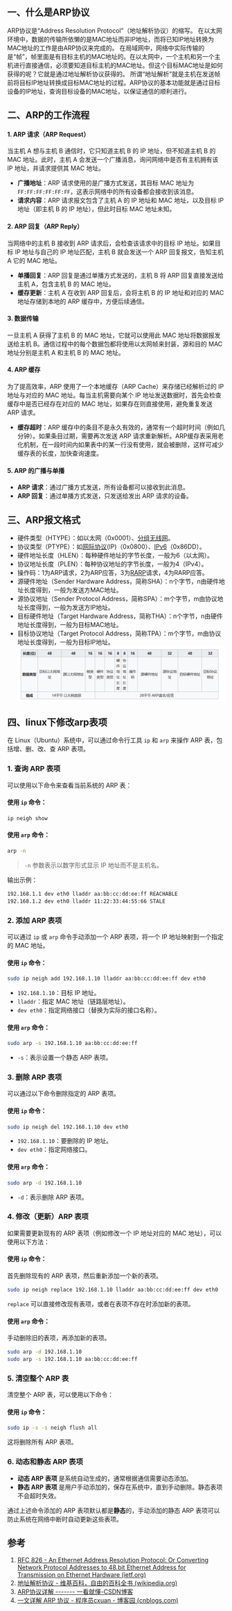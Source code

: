 ## 一、什么是ARP协议
ARP协议是“Address Resolution Protocol”（地址解析协议）的缩写。
在以太网环境中，数据的传输所依懒的是MAC地址而非IP地址，而将已知IP地址转换为MAC地址的工作是由ARP协议来完成的。
在局域网中，网络中实际传输的是“帧”，帧里面是有目标主机的MAC地址的。在以太网中，一个主机和另一个主机进行直接通信，必须要知道目标主机的MAC地址。但这个目标MAC地址是如何获得的呢？它就是通过地址解析协议获得的。
所谓“地址解析”就是主机在发送帧前将目标IP地址转换成目标MAC地址的过程。ARP协议的基本功能就是通过目标设备的IP地址，查询目标设备的MAC地址，以保证通信的顺利进行。

## 二、ARP的工作流程

#### 1. **ARP 请求（ARP Request）**
当主机 A 想与主机 B 通信时，它只知道主机 B 的 IP 地址，但不知道主机 B 的 MAC 地址。此时，主机 A 会发送一个广播消息，询问网络中是否有主机拥有该 IP 地址，并请求提供其 MAC 地址。
- **广播地址**：ARP 请求使用的是广播方式发送，其目标 MAC 地址为 `FF:FF:FF:FF:FF:FF`，这表示网络中的所有设备都会接收到该消息。
- **请求内容**：ARP 请求报文包含了主机 A 的 IP 地址和 MAC 地址，以及目标 IP 地址（即主机 B 的 IP 地址），但此时目标 MAC 地址未知。
#### 2. **ARP 回复（ARP Reply）**
当网络中的主机 B 接收到 ARP 请求后，会检查该请求中的目标 IP 地址。如果目标 IP 地址与自己的 IP 地址匹配，主机 B 就会发送一个 ARP 回复报文，告知主机 A 它的 MAC 地址。
- **单播回复**：ARP 回复是通过单播方式发送的，主机 B 将 ARP 回复直接发送给主机 A，包含主机 B 的 MAC 地址。
- **缓存更新**：主机 A 在收到 ARP 回复后，会将主机 B 的 IP 地址和对应的 MAC 地址存储到本地的 ARP 缓存中，方便后续通信。
#### 3. **数据传输**
一旦主机 A 获得了主机 B 的 MAC 地址，它就可以使用此 MAC 地址将数据报发送给主机 B。通信过程中的每个数据包都将使用以太网帧来封装，源和目的 MAC 地址分别是主机 A 和主机 B 的 MAC 地址。
#### 4. **ARP 缓存**
为了提高效率，ARP 使用了一个本地缓存（ARP Cache）来存储已经解析过的 IP 地址与对应的 MAC 地址。每当主机需要向某个 IP 地址发送数据时，首先会检查缓存中是否已经存在对应的 MAC 地址，如果存在则直接使用，避免重复发送 ARP 请求。
- **缓存超时**：ARP 缓存中的条目不是永久有效的，通常有一个超时时间（例如几分钟）。如果条目过期，需要再次发送 ARP 请求重新解析。ARP缓存表采用老化机制，在一段时间内如果表中的某一行没有使用，就会被删除，这样可减少缓存表的长度，加快查询速度。
#### 5. **ARP 的广播与单播**
- **ARP 请求**：通过广播方式发送，所有设备都可以接收到此消息。
- **ARP 回复**：通过单播方式发送，只发送给发出 ARP 请求的设备。

## 三、ARP报文格式

- 硬件类型（HTYPE）：如以太网（0x0001）、[分组无线网](https://zh.wikipedia.org/wiki/%E5%B0%81%E5%8C%85%E7%84%A1%E7%B7%9A%E9%9B%BB "数据包无线电")。
- 协议类型（PTYPE）：如[网际协议](https://zh.wikipedia.org/wiki/%E7%BD%91%E9%99%85%E5%8D%8F%E8%AE%AE "网际协议")(IP)（0x0800）、[IPv6](https://zh.wikipedia.org/wiki/IPv6 "IPv6")（0x86DD）。
- 硬件地址长度（HLEN）：每种硬件地址的字节长度，一般为6（以太网）。
- 协议地址长度（PLEN）：每种协议地址的字节长度，一般为4（IPv4）。
- 操作码：1为ARP请求，2为ARP应答，3为[RARP](https://zh.wikipedia.org/wiki/%E9%80%86%E5%9C%B0%E5%9D%80%E8%A7%A3%E6%9E%90%E5%8D%8F%E8%AE%AE "逆地址解析协议")请求，4为RARP应答。
- 源硬件地址（Sender Hardware Address，简称SHA）：n个字节，n由硬件地址长度得到，一般为发送方MAC地址。
- 源协议地址（Sender Protocol Address，简称SPA）：m个字节，m由协议地址长度得到，一般为发送方IP地址。
- 目标硬件地址（Target Hardware Address，简称THA）：n个字节，n由硬件地址长度得到，一般为目标MAC地址。
- 目标协议地址（Target Protocol Address，简称TPA）：m个字节，m由协议地址长度得到，一般为目标IP地址。
![alt text](../picture/proto_image.png)


## 四、linux下修改arp表项

在 Linux（Ubuntu）系统中，可以通过命令行工具 `ip` 和 `arp` 来操作 ARP 表，包括增、删、改、查 ARP 表项。

### 1. **查询 ARP 表项**

可以使用以下命令来查看当前系统的 ARP 表：
#### 使用 `ip` 命令：
```bash
ip neigh show
```
#### 使用 `arp` 命令：
```bash
arp -n
```
> `-n` 参数表示以数字形式显示 IP 地址而不是主机名。

输出示例：
```bash
192.168.1.1 dev eth0 lladdr aa:bb:cc:dd:ee:ff REACHABLE
192.168.1.2 dev eth0 lladdr 11:22:33:44:55:66 STALE
```
### 2. **添加 ARP 表项**
可以通过 `ip` 或 `arp` 命令手动添加一个 ARP 表项，将一个 IP 地址映射到一个指定的 MAC 地址。
#### 使用 `ip` 命令：
```bash
sudo ip neigh add 192.168.1.10 lladdr aa:bb:cc:dd:ee:ff dev eth0
```
- `192.168.1.10`：目标 IP 地址。
- `lladdr`：指定 MAC 地址（链路层地址）。
- `dev eth0`：指定网络接口（替换为实际的接口名称）。
#### 使用 `arp` 命令：
```bash
sudo arp -s 192.168.1.10 aa:bb:cc:dd:ee:ff
```
- `-s`：表示设置一个静态 ARP 表项。
### 3. **删除 ARP 表项**
可以通过以下命令删除指定的 ARP 表项。
#### 使用 `ip` 命令：
```bash
sudo ip neigh del 192.168.1.10 dev eth0
```
- `192.168.1.10`：要删除的 IP 地址。
- `dev eth0`：指定网络接口。
#### 使用 `arp` 命令：
```bash
sudo arp -d 192.168.1.10
```
- `-d`：表示删除 ARP 表项。
### 4. **修改（更新）ARP 表项**
如果需要更新现有的 ARP 表项（例如修改一个 IP 地址对应的 MAC 地址），可以使用以下方法：
#### 使用 `ip` 命令：
首先删除现有的 ARP 表项，然后重新添加一个新的表项。
```bash
sudo ip neigh replace 192.168.1.10 lladdr aa:bb:cc:dd:ee:ff dev eth0
```
`replace` 可以直接修改现有表项，或者在表项不存在时添加新的表项。
#### 使用 `arp` 命令：
手动删除旧的表项，再添加新的表项。
```bash
sudo arp -d 192.168.1.10
sudo arp -s 192.168.1.10 aa:bb:cc:dd:ee:ff
```
### 5. **清空整个 ARP 表**
清空整个 ARP 表，可以使用以下命令：
#### 使用 `ip` 命令：
```bash
sudo ip -s -s neigh flush all
```
这将删除所有 ARP 表项。
### 6. **动态和静态 ARP 表项**

- **动态 ARP 表项** 是系统自动生成的，通常根据通信需要动态添加。
- **静态 ARP 表项** 是用户手动添加的，保存在系统中，直到手动删除。静态表项不会超时失效。

通过上述命令添加的 ARP 表项默认都是**静态**的，手动添加的静态 ARP 表项可以防止系统在网络中断时自动更新这些表项。


## 参考
1. [RFC 826 - An Ethernet Address Resolution Protocol: Or Converting Network Protocol Addresses to 48.bit Ethernet Address for Transmission on Ethernet Hardware (ietf.org)](https://datatracker.ietf.org/doc/html/rfc826)
2. [地址解析协议 - 维基百科，自由的百科全书 (wikipedia.org)](https://zh.wikipedia.org/wiki/%E5%9C%B0%E5%9D%80%E8%A7%A3%E6%9E%90%E5%8D%8F%E8%AE%AE#:~:text=%E6%97%A0%E5%9B%9E%E6%8A%A5%E7%9A%84ARP%EF%BC%88gr)
3. [ARP协议详解 ------- 一看就懂-CSDN博客](https://blog.csdn.net/xiaoxiaoxiexies/article/details/120211303#:~:text=ARP%E5%8D%8F%E8%AE%AE%EF%BC%8C%E5%85%A8%E7%A7%B0%E6%98%AFA)
4. [一文详解 ARP 协议 - 程序员cxuan - 博客园 (cnblogs.com)](https://www.cnblogs.com/cxuanBlog/p/14265315.html)